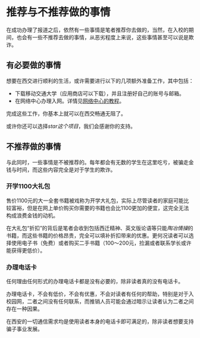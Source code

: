 # 推荐与不推荐做的事情

在成功办理了报道之后，依然有一些事情是笔者推荐你去做的，当然，在入校的期间，也会有一些不推荐去做的事情，从恶劣程度上来说，这些事情甚至可以说是欺诈。

## 有必要做的事情

想要在西交进行顺利的生活，或许需要进行以下的几项额外准备工作，其中包括：

- 下载移动交通大学（应用商店可以下载），并且注册好自己的账号与邮箱。
- 在网络中心办理入网。详情见[网络中心的教程](https://nic.xjtu.edu.cn/info/1048/7939.htm)。

完成这些工作，你基本上就可以在西交畅通无阻了。

或许你还可以选择*star这个项目*，我们会感谢你的支持。

## 不推荐做的事情

与此同时，一些事情是不被推荐的。每年都会有无数的学生在这里吃亏，被骗走金钱与时间，而这些内容完全是对于学生的欺诈。

### 开学1100大礼包

售价1100元的大一全套书籍被戏称为开学大礼包，实际上尽管读者的家庭可能比较富裕，但是在网上单价购买你需要的书籍也会比1100更加的便宜，这完全无法构成浪费金钱的动机。

在大礼包“折扣”的背后是笔者会收到包括西迁精神、英文版论语等只能*陶冶情操*的书籍，而这些书籍的价格昂贵，完全可以填补折扣带来的优惠。更何况读者可以选择使用电子书（免费）或者购买二手书籍（100～200元，捡漏或者联系学长或许能获得更低价）。

### 办理电话卡

任何理由任何形式的办理电话卡都是没有必要的，除非读者真的没有电话卡。

办理电话卡，不会有低价，不会有优惠，不会对读者有任何的帮助，特别是对于入校园网，二者之间没有任何联系，而推销人员可能会通过暗示让读者认为二者之间存在一种因果。

在西安的一切通信需求均是使用读者本身的电话卡即可满足的，除非读者想要支持骗子事业发展。